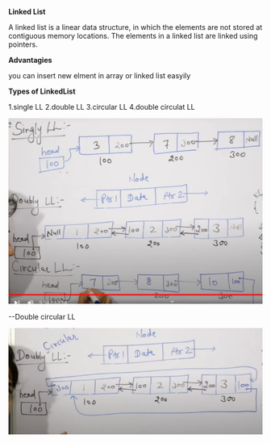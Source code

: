 **Linked List**

A linked list is a linear data structure, in which the elements are not stored at contiguous memory locations. The elements in a linked list are linked using pointers.

**Advantagies** 

you can insert new elment in array or linked list easyily 


**Types of LinkedList**

1.single LL 2.double LL 3.circular LL 4.double circulat LL

![Alt text](image-1.png)

--Double circular LL

![Alt text](image.png)